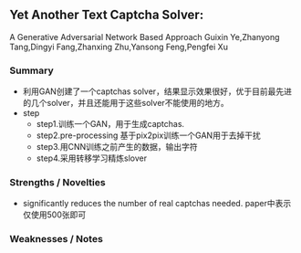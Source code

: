## Yet Another Text Captcha Solver:
A Generative Adversarial Network Based Approach
Guixin Ye,Zhanyong Tang,Dingyi Fang,Zhanxing Zhu,Yansong Feng,Pengfei Xu
### Summary
* 利用GAN创建了一个captchas solver，结果显示效果很好，优于目前最先进的几个solver，并且还能用于这些solver不能使用的地方。  
* step
  * step1.训练一个GAN，用于生成captchas.
  * step2.pre-processing 基于pix2pix训练一个GAN用于去掉干扰
  * step3.用CNN训练之前产生的数据，输出字符
  * step4.采用转移学习精炼slover
### Strengths / Novelties
* significantly reduces the number of real captchas needed. paper中表示仅使用500张即可

### Weaknesses / Notes
